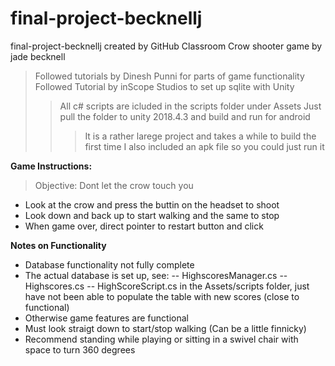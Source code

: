 # final-project-becknellj
final-project-becknellj created by GitHub Classroom
Crow shooter game by jade becknell
>Followed tutorials by  Dinesh Punni for parts of game functionality
>Followed Tutorial by inScope Studios to set up sqlite with Unity
>>All c# scripts are icluded in the scripts folder under Assets
>>Just pull the folder to unity 2018.4.3 and build and run for android
>>>It is a rather larege project and takes a while to build the first time
>>>I also included an apk file so you could just run it

**Game Instructions:**
>Objective: Dont let the crow touch you
- Look at the crow and press the buttin on the headset to shoot
- Look down and back up to start walking and the same to stop
- When game over, direct pointer to restart button and click


**Notes on Functionality**
- Database functionality not fully complete
- The actual database is set up, see:
-- HighscoresManager.cs
-- Highscores.cs
-- HighScoreScript.cs in the Assets/scripts folder, just have not been able to populate the table with new scores (close to functional)
- Otherwise game features are functional
- Must look straigt down to start/stop walking (Can be a little finnicky)
- Recommend standing while playing or sitting in a swivel chair with space to turn 360 degrees
